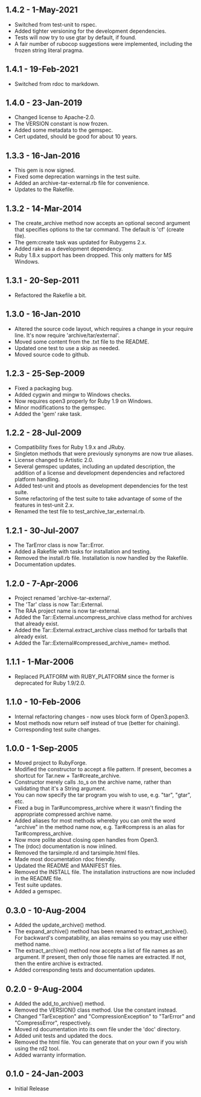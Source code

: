 ## 1.4.2 - 1-May-2021
* Switched from test-unit to rspec.
* Added tighter versioning for the development dependencies.
* Tests will now try to use gtar by default, if found.
* A fair number of rubocop suggestions were implemented, including
  the frozen string literal pragma.

## 1.4.1 - 19-Feb-2021
* Switched from rdoc to markdown.

## 1.4.0 - 23-Jan-2019
* Changed license to Apache-2.0.
* The VERSION constant is now frozen.
* Added some metadata to the gemspec.
* Cert updated, should be good for about 10 years.

## 1.3.3 - 16-Jan-2016
* This gem is now signed.
* Fixed some deprecation warnings in the test suite.
* Added an archive-tar-external.rb file for convenience.
* Updates to the Rakefile.

## 1.3.2 - 14-Mar-2014
* The create_archive method now accepts an optional second argument that
  specifies options to the tar command. The default is 'cf' (create file).
* The gem:create task was updated for Rubygems 2.x.
* Added rake as a development dependency.
* Ruby 1.8.x support has been dropped. This only matters for MS Windows.

## 1.3.1 - 20-Sep-2011
* Refactored the Rakefile a bit.

## 1.3.0 - 16-Jan-2010
* Altered the source code layout, which requires a change in your require
  line. It's now require 'archive/tar/external'.
* Moved some content from the .txt file to the README.
* Updated one test to use a skip as needed.
* Moved source code to github.

## 1.2.3 - 25-Sep-2009
* Fixed a packaging bug.
* Added cygwin and mingw to Windows checks.
* Now requires open3 properly for Ruby 1.9 on Windows.
* Minor modifications to the gemspec.
* Added the 'gem' rake task.

## 1.2.2 - 28-Jul-2009
* Compatibility fixes for Ruby 1.9.x and JRuby.
* Singleton methods that were previously synonyms are now true aliases.
* License changed to Artistic 2.0.
* Several gemspec updates, including an updated description, the addition
  of a license and development dependencies and refactored platform handling.
* Added test-unit and ptools as development dependencies for the test suite.
* Some refactoring of the test suite to take advantage of some of the features
  in test-unit 2.x.
* Renamed the test file to test_archive_tar_external.rb.

## 1.2.1 - 30-Jul-2007
* The TarError class is now Tar::Error.
* Added a Rakefile with tasks for installation and testing.
* Removed the install.rb file. Installation is now handled by the Rakefile.
* Documentation updates.

## 1.2.0 - 7-Apr-2006
* Project renamed 'archive-tar-external'.
* The 'Tar' class is now Tar::External.
* The RAA project name is now tar-external.
* Added the Tar::External.uncompress_archive class method for archives
  that already exist.
* Added the Tar::External.extract_archive class method for tarballs
  that already exist.
* Added the Tar::External#compressed_archive_name= method.

## 1.1.1 - 1-Mar-2006
* Replaced PLATFORM with RUBY_PLATFORM since the former is deprecated
  for Ruby 1.9/2.0.

## 1.1.0 - 10-Feb-2006
* Internal refactoring changes - now uses block form of Open3.popen3.
* Most methods now return self instead of true (better for chaining).
* Corresponding test suite changes.

## 1.0.0 - 1-Sep-2005
* Moved project to RubyForge.
* Modified the constructor to accept a file pattern.  If present, becomes
  a shortcut for Tar.new + Tar#create_archive.
* Constructor merely calls .to_s on the archive name, rather than validating
  that it's a String argument.
* You can now specify the tar program you wish to use, e.g. "tar", "gtar", etc.
* Fixed a bug in Tar#uncompress_archive where it wasn't finding the appropriate
  compressed archive name.
* Added aliases for most methods whereby you can omit the word "archive" in
  the method name now, e.g. Tar#compress is an alias for Tar#compress_archive.
* Now more polite about closing open handles from Open3.
* The (rdoc) documentation is now inlined.
* Removed the tarsimple.rd and tarsimple.html files.
* Made most documentation rdoc friendly.
* Updated the README and MANIFEST files.
* Removed the INSTALL file.  The installation instructions are now included
  in the README file.
* Test suite updates.
* Added a gemspec.

## 0.3.0 - 10-Aug-2004
* Added the update_archive() method.
* The expand_archive() method has been renamed to extract_archive().
  For backward's compatability, an alias remains so you may use
  either method name.
* The extract_archive() method now accepts a list of file names as
  an argument.  If present, then only those file names are extracted.
  If not, then the entire archive is extracted.
* Added corresponding tests and documentation updates.

## 0.2.0 - 9-Aug-2004
* Added the add_to_archive() method.
* Removed the VERSION() class method. Use the constant instead.
* Changed "TarException" and "CompressionException" to "TarError" and
  "CompressError", respectively.
* Moved rd documentation into its own file under the 'doc' directory.
* Added unit tests and updated the docs.
* Removed the html file.  You can generate that on your own if you
  wish using the rd2 tool.
* Added warranty information.

## 0.1.0 - 24-Jan-2003
* Initial Release
